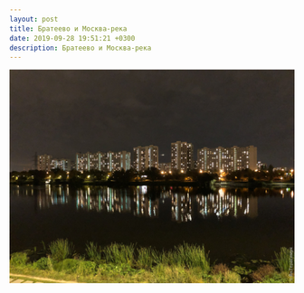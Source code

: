 ```yaml
---
layout: post
title: Братеево и Москва-река
date: 2019-09-28 19:51:21 +0300
description: Братеево и Москва-река
---
```


<img src="/assets/images/2019/09/2019-09-28_19-51-21_IMG_2293_web.jpg" class="img-fluid mx-auto d-block" alt="Братеево и Москва-река" />
